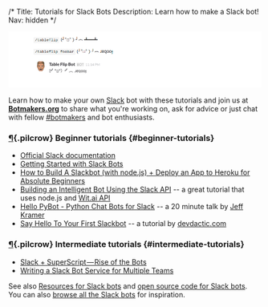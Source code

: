 /*
Title: Tutorials for Slack Bots
Description: Learn how to make a Slack bot!
Nav: hidden
*/


<p class="screenshot float-right">
  <a href="/bots/slackbots/slack-tableflip">
    <img src="/content/bots/slackbots/images/slack-tableflip.png">
  </a>
</p>


Learn how to make your own [Slack](https://slack.com/) bot with these tutorials and join us at [**Botmakers.org**](https://botmakers.org/) to share what you're working on, ask for advice or just chat with fellow [#botmakers](https://twitter.com/search?q=%23botmakers) and bot enthusiasts.



### [¶](#beginner-tutorials){.pilcrow} Beginner tutorials {#beginner-tutorials}

- [Official Slack documentation](https://api.slack.com/bot-users)
- [Getting Started with Slack Bots](http://www.sitepoint.com/getting-started-slack-bots/)
- [How to Build A Slackbot (with node.js) + Deploy an App to Heroku for Absolute Beginners](http://blog.npmjs.org/post/128237577345/how-to-build-a-slackbot-deploy-an-app-to-heroku)
- [Building an Intelligent Bot Using the Slack API](http://nordicapis.com/building-an-intelligent-bot-using-the-slack-api/) -- a great tutorial that uses node.js and [Wit.ai API](https://wit.ai/)
- [Hello PyBot - Python Chat Bots for Slack](https://www.youtube.com/watch?v=7jwwhk5W56A) -- a 20 minute talk by [Jeff Kramer](https://twitter.com/jeffk)
- [Say Hello To Your First Slackbot](http://devdactic.com/first-slackbot/) -- a tutorial by [devdactic.com](http://devdactic.com/)


### [¶](#intermediate-tutorials){.pilcrow} Intermediate tutorials {#intermediate-tutorials}

- [Slack + SuperScript — Rise of the Bots](https://medium.com/@rob_ellis/slack-superscript-rise-of-the-bots-bba8506a043c)
- [Writing a Slack Bot Service for Multiple Teams](http://code.dblock.org/2015/11/14/writing-a-slack-bot-service-for-multiple-teams.html)

See also [Resources for Slack bots](/resources/slackbots) and [open source code for Slack bots](/tag/slack+opensource). You can also [browse all the Slack bots](/tag/slackbot) for inspiration.